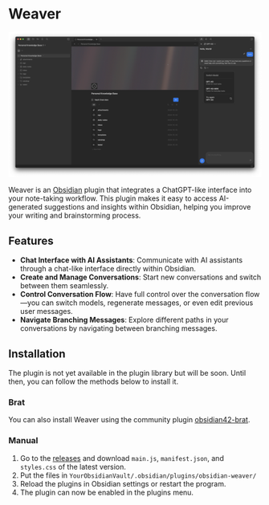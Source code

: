 # Weaver

![showcase](docs/showcase-01.png)

Weaver is an [Obsidian](https://obsidian.md) plugin that integrates a ChatGPT-like interface into your note-taking workflow. This plugin makes it easy to access AI-generated suggestions and insights within Obsidian, helping you improve your writing and brainstorming process.

## Features

- **Chat Interface with AI Assistants**: Communicate with AI assistants through a chat-like interface directly within Obsidian.
- **Create and Manage Conversations**: Start new conversations and switch between them seamlessly.
- **Control Conversation Flow**: Have full control over the conversation flow—you can switch models, regenerate messages, or even edit previous user messages.
- **Navigate Branching Messages**: Explore different paths in your conversations by navigating between branching messages.

## Installation

The plugin is not yet available in the plugin library but will be soon. Until then, you can follow the methods below to install it.

### Brat

You can also install Weaver using the community plugin [obsidian42-brat](https://github.com/TfTHacker/obsidian42-brat).

### Manual

1.  Go to the [releases](https://github.com/vasilecampeanu/obsidian-weaver/releases) and download `main.js`, `manifest.json`, and `styles.css` of the latest version.
2.  Put the files in `YourObsidianVault/.obsidian/plugins/obsidian-weaver/`
3.  Reload the plugins in Obsidian settings or restart the program.
4.  The plugin can now be enabled in the plugins menu.
